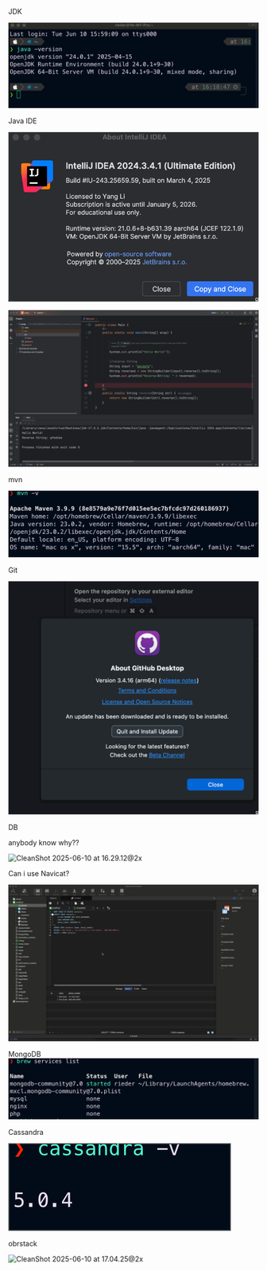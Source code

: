 JDK

![CleanShot 2025-06-10 at 16.18.52@2x](images/CleanShot%202025-06-10%20at%2016.18.52@2x.png)

Java IDE

![CleanShot 2025-06-10 at 16.19.36@2x](images/CleanShot%202025-06-10%20at%2016.19.36@2x.png)

![CleanShot 2025-06-10 at 16.42.33@2x](images/CleanShot%202025-06-10%20at%2016.42.33@2x.png)

mvn

![CleanShot 2025-06-10 at 16.23.10@2x](images/CleanShot%202025-06-10%20at%2016.23.10@2x.png)

Git

![CleanShot 2025-06-10 at 16.23.37@2x](images/CleanShot%202025-06-10%20at%2016.23.37@2x.png)

DB

anybody know why??

![CleanShot 2025-06-10 at 16.29.12@2x](images/CleanShot%202025-06-10%20at%2016.29.12@2x.png)

Can i use Navicat?

![CleanShot 2025-06-10 at 16.35.26@2x](images/CleanShot%202025-06-10%20at%2016.35.26@2x.png)

MongoDB![CleanShot 2025-06-10 at 17.01.17@2x](images/CleanShot%202025-06-10%20at%2017.01.17@2x.png)

Cassandra

![CleanShot 2025-06-10 at 17.02.46@2x](images/CleanShot%202025-06-10%20at%2017.02.46@2x.png)

obrstack

![CleanShot 2025-06-10 at 17.04.25@2x](images/CleanShot%202025-06-10%20at%2017.04.25@2x.png)

